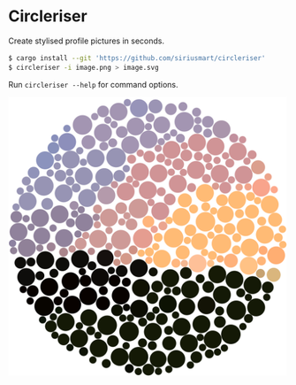 # Circleriser

Create stylised profile pictures in seconds.

```sh
$ cargo install --git 'https://github.com/siriusmart/circleriser'
$ circleriser -i image.png > image.svg
```

Run `circleriser --help` for command options.

![](./example.svg)
